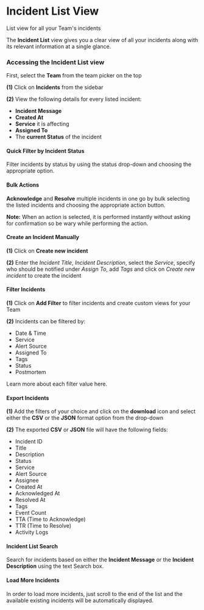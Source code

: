 # Incident List View

List view for all your Team's incidents

The **Incident List** view gives you a clear view of all your incidents along with its relevant information at a single glance.

### Accessing the **Incident List** view <a href="#accessing-the-incident-list-view" id="accessing-the-incident-list-view"></a>

First, select the **Team** from the team picker on the top

**(1)** Click on **Incidents** from the sidebar

**(2)** View the following details for every listed incident:

* **Incident Message**
* **Created At**
* **Service** it is affecting
* **Assigned To**
* The **current Status** of the incident

#### Quick Filter by Incident Status <a href="#quick-filter-by-incident-status" id="quick-filter-by-incident-status"></a>

Filter incidents by status by using the status drop-down and choosing the appropriate option.

#### Bulk Actions <a href="#bulk-actions" id="bulk-actions"></a>

**Acknowledge** and **Resolve** multiple incidents in one go by bulk selecting the listed incidents and choosing the appropriate action button.

**Note:** When an action is selected, it is performed instantly without asking for confirmation so be wary while performing the action.

#### Create an Incident Manually <a href="#create-an-incident-manually" id="create-an-incident-manually"></a>

**(1)** Click on **Create new incident**

**(2)** Enter the _Incident Title_, _Incident Description_, select the _Service_, specify who should be notified under _Assign To_, add _Tags_ and click on _Create new incident_ to create the incident

#### Filter Incidents <a href="#filter-incidents" id="filter-incidents"></a>

**(1)** Click on **Add Filter** to filter incidents and create custom views for your Team

**(2)** Incidents can be filtered by:

* Date & Time
* Service
* Alert Source
* Assigned To
* Tags
* Status
* Postmortem

Learn more about each filter value here.

#### Export Incidents <a href="#export-incidents" id="export-incidents"></a>

**(1)** Add the filters of your choice and click on the **download** icon and select either the **CSV** or the **JSON** format option from the drop-down

**(2)** The exported **CSV** or **JSON** file will have the following fields:

* Incident ID
* Title
* Description
* Status
* Service
* Alert Source
* Assignee
* Created At
* Acknowledged At
* Resolved At
* Tags
* Event Count
* TTA (Time to Acknowledge)
* TTR (Time to Resolve)
* Activity Logs

#### Incident List Search <a href="#incident-list-search" id="incident-list-search"></a>

Search for incidents based on either the **Incident Message** or the **Incident Description** using the text Search box.

#### Load More Incidents <a href="#load-more-incidents" id="load-more-incidents"></a>

In order to load more incidents, just scroll to the end of the list and the available existing incidents will be automatically displayed.
